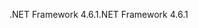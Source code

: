 <span data-ttu-id="3e0c7-101">.NET Framework 4.6.1</span><span class="sxs-lookup"><span data-stu-id="3e0c7-101">.NET Framework 4.6.1</span></span>
